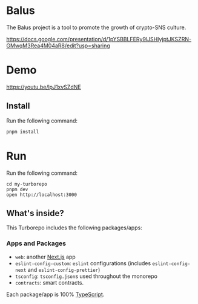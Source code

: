 # Balus

The Balus project is a tool to promote the growth of crypto-SNS culture.

https://docs.google.com/presentation/d/1pYSBBLFERy9lJSHIyjptJKSZRN-GMwqM3Rea4M04aR8/edit?usp=sharing

# Demo

https://youtu.be/lpJ1xvSZdNE

## Install

Run the following command:

```sh
pnpm install
```

# Run

Run the following command:

```
cd my-turborepo
pnpm dev
open http://localhost:3000
```

## What's inside?

This Turborepo includes the following packages/apps:

### Apps and Packages

- `web`: another [Next.js](https://nextjs.org/) app
- `eslint-config-custom`: `eslint` configurations (includes `eslint-config-next` and `eslint-config-prettier`)
- `tsconfig`: `tsconfig.json`s used throughout the monorepo
- `contracts`: smart contracts.

Each package/app is 100% [TypeScript](https://www.typescriptlang.org/).
